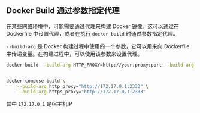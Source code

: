 ## Docker Build 通过参数指定代理

在某些网络环境中，可能需要通过代理来构建 Docker 镜像。这可以通过在 Dockerfile 中设置代理，或者在执行 `docker build` 时通过参数指定代理。

`--build-arg` 是 Docker 构建过程中使用的一个参数，它可以用来向 Dockerfile 中传递变量。在构建过程中，可以使用该参数来设置代理。

```bash
docker build --build-arg HTTP_PROXY=http://your.proxy:port --build-arg HTTPS_PROXY=http://your.proxy:port -t your-image-name .
```

```bash

docker-compose build \
    --build-arg http_proxy="http://172.17.0.1:2333" \
    --build-arg https_proxy="http://172.17.0.1:2333"
```

其中 `172.17.0.1` 是宿主机IP

